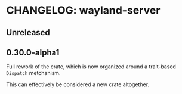 # CHANGELOG: wayland-server

## Unreleased

## 0.30.0-alpha1

Full rework of the crate, which is now organized around a trait-based `Dispatch` metchanism.

This can effectively be considered a new crate altogether.